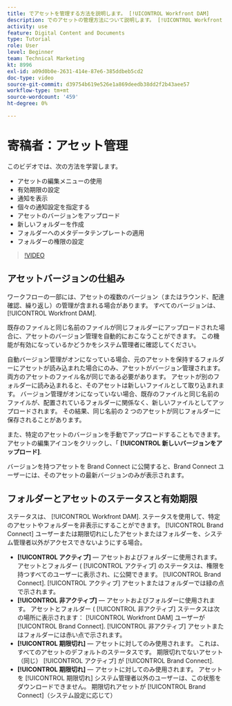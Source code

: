 ```yaml
---
title: でアセットを管理する方法を説明します。 [!UICONTROL Workfront DAM]
description: でのアセットの管理方法について説明します。 [!UICONTROL Workfront DAM] を追加して、ワークフローを改善します。
activity: use
feature: Digital Content and Documents
type: Tutorial
role: User
level: Beginner
team: Technical Marketing
kt: 8996
exl-id: a09d0b0e-2631-414e-87e6-385ddbeb5cd2
doc-type: video
source-git-commit: d39754b619e526e1a869deedb38dd2f2b43aee57
workflow-type: tm+mt
source-wordcount: '459'
ht-degree: 0%

---
```


# 寄稿者：アセット管理

このビデオでは、次の方法を学習します。

* アセットの編集メニューの使用
* 有効期限の設定
* 通知を表示
* 個々の通知設定を指定する
* アセットのバージョンをアップロード
* 新しいフォルダーを作成
* フォルダーへのメタデータテンプレートの適用
* フォルダーの権限の設定

>[!VIDEO](https://video.tv.adobe.com/v/335256/?quality=12)

## アセットバージョンの仕組み

ワークフローの一部には、アセットの複数のバージョン（またはラウンド、配達確認、繰り返し）の管理が含まれる場合があります。 すべてのバージョンは、 [!UICONTROL Workfront DAM].

既存のファイルと同じ名前のファイルが同じフォルダーにアップロードされた場合に、アセットのバージョン管理を自動的におこなうことができます。 この機能が有効になっているかどうかをシステム管理者に確認してください。

自動バージョン管理がオンになっている場合、元のアセットを保持するフォルダーにアセットが読み込まれた場合にのみ、アセットがバージョン管理されます。 両方のアセットのファイル名が同じである必要があります。 アセットが別のフォルダーに読み込まれると、そのアセットは新しいファイルとして取り込まれます。
バージョン管理がオンになっていない場合、既存のファイルと同じ名前のファイルが、配置されているフォルダーに関係なく、新しいファイルとしてアップロードされます。 その結果、同じ名前の 2 つのアセットが同じフォルダーに保存されることがあります。

また、特定のアセットのバージョンを手動でアップロードすることもできます。 アセットの編集アイコンをクリックし、「 **[!UICONTROL 新しいバージョンをアップロード]**.

バージョンを持つアセットを Brand Connect に公開すると、Brand Connect ユーザーには、そのアセットの最新バージョンのみが表示されます。

## フォルダーとアセットのステータスと有効期限

ステータスは、 [!UICONTROL Workfront DAM]. ステータスを使用して、特定のアセットやフォルダーを非表示にすることができます。 [!UICONTROL Brand Connect] ユーザーまたは期限切れにしたアセットまたはフォルダーを、システム管理者以外がアクセスできないようにする場合。

* **[!UICONTROL アクティブ]** — アセットおよびフォルダーに使用されます。 アセットとフォルダー ( [!UICONTROL アクティブ] のステータスは、権限を持つすべてのユーザーに表示され、に公開できます。 [!UICONTROL Brand Connect]. [!UICONTROL アクティブ] アセットまたはフォルダーでは緑の点で示されます。
* **[!UICONTROL 非アクティブ]** — アセットおよびフォルダーに使用されます。 アセットとフォルダー ( [!UICONTROL 非アクティブ] ステータスは次の場所に表示されます： [!UICONTROL Workfront DAM] ユーザーが [!UICONTROL Brand Connect]. [!UICONTROL 非アクティブ] アセットまたはフォルダーには赤い点で示されます。
* **[!UICONTROL 期限切れ]** — アセットに対してのみ使用されます。 これは、すべてのアセットのデフォルトのステータスです。 期限切れでないアセット（同じ） [!UICONTROL アクティブ] が [!UICONTROL Brand Connect].
* **[!UICONTROL 期限切れ]** — アセットに対してのみ使用されます。 アセットを [!UICONTROL 期限切れ] システム管理者以外のユーザーは、この状態をダウンロードできません。 期限切れアセットが [!UICONTROL Brand Connect]（システム設定に応じて）
